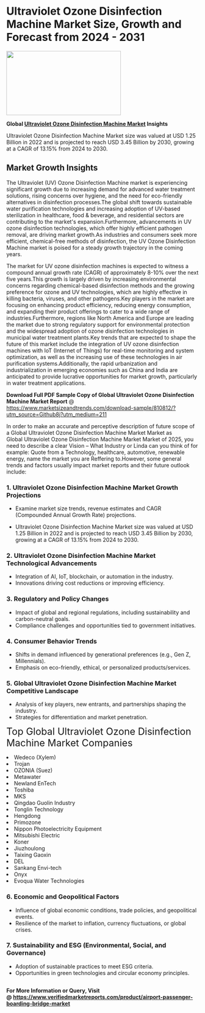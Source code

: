 <H1>Ultraviolet Ozone Disinfection Machine Market Size, Growth and Forecast from 2024 - 2031</H1><img class="aligncenter size-medium wp-image-584254" src="https://thirdeyenews.in/wp-content/uploads/2024/09/Global-Market-Research-300x168.jpeg" alt="" width="300" height="168" /><p><strong>Global&nbsp;<a href="https://www.marketsizeandtrends.com/download-sample/810812/?utm_source=Github8j?utm_medium=211">Ultraviolet Ozone Disinfection Machine Market</a> Insights</strong></p><p>Ultraviolet Ozone Disinfection Machine Market size was valued at USD 1.25 Billion in 2022 and is projected to reach USD 3.45 Billion by 2030, growing at a CAGR of 13.15% from 2024 to 2030.</p><p><h2>Market Growth Insights</h2> <p>The Ultraviolet (UV) Ozone Disinfection Machine market is experiencing significant growth due to increasing demand for advanced water treatment solutions, rising concerns over hygiene, and the need for eco-friendly alternatives in disinfection processes.The global shift towards sustainable water purification technologies and increasing adoption of UV-based sterilization in healthcare, food & beverage, and residential sectors are contributing to the market's expansion.Furthermore, advancements in UV ozone disinfection technologies, which offer highly efficient pathogen removal, are driving market growth.As industries and consumers seek more efficient, chemical-free methods of disinfection, the UV Ozone Disinfection Machine market is poised for a steady growth trajectory in the coming years.</p> <p>The market for UV ozone disinfection machines is expected to witness a compound annual growth rate (CAGR) of approximately 8-10% over the next five years.This growth is largely driven by increasing environmental concerns regarding chemical-based disinfection methods and the growing preference for ozone and UV technologies, which are highly effective in killing bacteria, viruses, and other pathogens.Key players in the market are focusing on enhancing product efficiency, reducing energy consumption, and expanding their product offerings to cater to a wide range of industries.Furthermore, regions like North America and Europe are leading the market due to strong regulatory support for environmental protection and the widespread adoption of ozone disinfection technologies in municipal water treatment plants.Key trends that are expected to shape the future of this market include the integration of UV ozone disinfection machines with IoT (Internet of Things) for real-time monitoring and system optimization, as well as the increasing use of these technologies in air purification systems.Additionally, the rapid urbanization and industrialization in emerging economies such as China and India are anticipated to provide lucrative opportunities for market growth, particularly in water treatment applications.<p><span class=""><strong>Download Full PDF Sample Copy of Global Ultraviolet Ozone Disinfection Machine Market Report</strong> @ <a href="https://www.marketsizeandtrends.com/download-sample/810812/?utm_source=Github8j?utm_medium=211" target="_blank">https://www.marketsizeandtrends.com/download-sample/810812/?utm_source=Github8j?utm_medium=211</a></span></p><p>In order to make an accurate and perceptive description of future scope of a Global&nbsp;Ultraviolet Ozone Disinfection Machine Market Market as Global&nbsp;Ultraviolet Ozone Disinfection Machine Market Market of 2025, you need to describe a clear Vision &ndash; What Industry or Linda can you think of for example: Quote from a Technology, healthcare, automotive, renewable energy, name the market you are Reffering to.However, some general trends and factors usually impact market reports and their future outlook include:</p><h3>1.&nbsp;<strong>Ultraviolet Ozone Disinfection Machine Market Growth Projections</strong></h3><ul><li>Examine market size trends, revenue estimates and CAGR (Compounded Annual Growth Rate) projections.</li><li><p>Ultraviolet Ozone Disinfection Machine Market size was valued at USD 1.25 Billion in 2022 and is projected to reach USD 3.45 Billion by 2030, growing at a CAGR of 13.15% from 2024 to 2030.</p></li></ul><h3>2.&nbsp;<strong>Ultraviolet Ozone Disinfection Machine Market Technological Advancements</strong></h3><ul><li>Integration of AI, IoT, blockchain, or automation in the industry.</li><li>Innovations driving cost reductions or improving efficiency.</li></ul><h3>3.&nbsp;<strong>Regulatory and Policy Changes</strong></h3><ul><li>Impact of global and regional regulations, including sustainability and carbon-neutral goals.</li><li>Compliance challenges and opportunities tied to government initiatives.</li></ul><h3>4.&nbsp;<strong>Consumer Behavior Trends</strong></h3><ul><li>Shifts in demand influenced by generational preferences (e.g., Gen Z, Millennials).</li><li>Emphasis on eco-friendly, ethical, or personalized products/services.</li></ul><h3>5.&nbsp;<strong>Global Ultraviolet Ozone Disinfection Machine Market Competitive Landscape</strong></h3><ul><li>Analysis of key players, new entrants, and partnerships shaping the industry.</li><li>Strategies for differentiation and market penetration.</li></ul><p data-pm-slice="1 1 []"><span style="color: inherit; font-family: inherit; font-size: 25px;">Top Global Ultraviolet Ozone Disinfection Machine Market Companies</span></p><div class="" data-test-id=""><p><li>Wedeco (Xylem)</li><li> Trojan</li><li> OZONIA (Suez)</li><li> Metawater</li><li> Newland EnTech</li><li> Toshiba</li><li> MKS</li><li> Qingdao Guolin Industry</li><li> Tonglin Technology</li><li> Hengdong</li><li> Primozone</li><li> Nippon Photoelectricity Equipment</li><li> Mitsubishi Electric</li><li> Koner</li><li> Jiuzhoulong</li><li> Taixing Gaoxin</li><li> DEL</li><li> Sankang Envi-tech</li><li> Onyx</li><li> Evoqua Water Technologies</li></p></div><h3>6.&nbsp;<strong>Economic and Geopolitical Factors</strong></h3><ul><li>Influence of global economic conditions, trade policies, and geopolitical events.</li><li>Resilience of the market to inflation, currency fluctuations, or global crises.</li></ul><h3>7.&nbsp;<strong>Sustainability and ESG (Environmental, Social, and Governance)</strong></h3><ul><li>Adoption of sustainable practices to meet ESG criteria.</li><li>Opportunities in green technologies and circular economy principles.</li></ul><h2><strong style="font-size: 14px;">For More Information or Query, Visit @&nbsp;</strong><a style="background-color: #ffffff; font-size: 14px;" href="https://www.marketsizeandtrends.com/report/ultraviolet-ozone-disinfection-machine-market/" target="_blank">https://www.verifiedmarketreports.com/product/airport-passenger-boarding-bridge-market</a></h2>